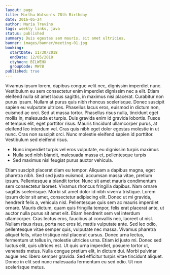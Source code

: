 ```yaml
---
layout: page
title: Martha Watson's 78th Birthday
date: 2016-05-24
author: Maria Trevino
tags: weekly links, java
status: published
summary: Duis egestas sem mauris, sit amet ultricies.
banner: images/banner/meeting-01.jpg
booking:
  startDate: 11/30/2018
  endDate: 12/05/2018
  ctyhocn: BILWEHX
  groupCode: MW7B
published: true
---
```

Vivamus ipsum lorem, dapibus congue velit nec, dignissim imperdiet nunc. Vestibulum eu sem consectetur enim imperdiet dignissim nec a elit. Etiam eleifend nulla sit amet lacus sagittis, in maximus nisi placerat. Curabitur non purus ipsum. Nullam at purus quis nibh rhoncus scelerisque. Donec suscipit sapien eu vulputate ultrices. Phasellus lacus eros, euismod in dictum non, euismod ac orci. Sed ut massa tortor. Phasellus risus nulla, tincidunt eget mollis in, malesuada et turpis. Duis gravida enim id gravida lobortis. Fusce et tempus elit, eget porttitor risus. Mauris tincidunt ullamcorper purus, at eleifend leo interdum vel. Cras quis nibh eget dolor egestas molestie in ut nunc. Cras non suscipit orci. Nunc molestie eleifend sapien id porttitor. Vestibulum sed eleifend risus.

* Nunc imperdiet turpis vel eros vulputate, eu dignissim turpis maximus
* Nulla sed nibh blandit, malesuada massa et, pellentesque turpis
* Sed maximus nisl feugiat purus auctor vehicula.

Etiam suscipit placerat diam eu tempor. Aliquam a dapibus magna, eget pharetra nibh. Sed sed justo euismod, accumsan massa vitae, pretium ipsum. Pellentesque a blandit tortor. Nunc sit amet mauris condimentum sem consectetur laoreet. Vivamus rhoncus fringilla dapibus. Nam ornare sagittis scelerisque. Morbi sit amet dolor id nibh viverra tristique. Lorem ipsum dolor sit amet, consectetur adipiscing elit. Donec ut mi gravida, hendrerit felis a, vehicula nisl. Pellentesque quis sem ac mauris imperdiet ornare.
Mauris dictum, quam quis fringilla tempor, felis erat placerat ante, ut auctor nulla purus sit amet elit. Etiam hendrerit sem vel interdum ullamcorper. Cras lectus eros, faucibus at convallis nec, laoreet ut nisl. Nullam risus risus, porta nec eros id, mattis vulputate ante. Sed leo odio, pellentesque vitae semper quis, vulputate nec massa. Vivamus pharetra aliquet felis, vitae tristique nisl placerat cursus. Donec urna lectus, fermentum ut tellus in, molestie ultricies urna. Etiam id justo mi. Donec sed luctus elit, quis ultrices est. Ut quis urna imperdiet, posuere tortor ut, venenatis metus. Nulla congue pretium elit, in dictum dui. Morbi pulvinar augue nec libero semper gravida. Sed efficitur turpis vitae tincidunt aliquet. Donec in elit sed nunc malesuada fermentum eu sed odio. Ut non scelerisque metus.
